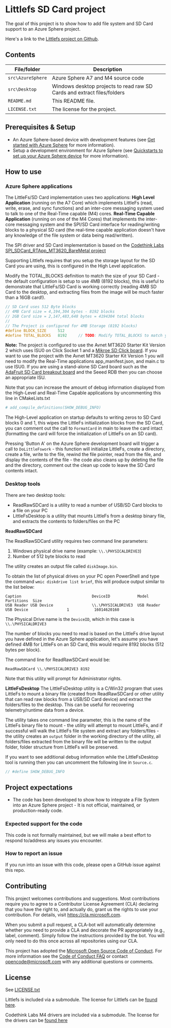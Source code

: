 # Littlefs SD Card project

The goal of this project is to show how to add file system and SD Card support to an Azure Sphere project.

Here's a link to the [Littlefs project on Github](https://github.com/littlefs-project/littlefs).

## Contents

| File/folder | Description |
|-------------|-------------|
| `src\AzureSphere`       | Azure Sphere A7 and M4 source code |
| `src\Desktop`       | Windows desktop projects to read raw SD Cards and extract files/folders |
| `README.md` | This README file. |
| `LICENSE.txt`   | The license for the project. |

## Prerequisites & Setup

- An Azure Sphere-based device with development features (see [Get started with Azure Sphere](https://azure.microsoft.com/en-us/services/azure-sphere/get-started/) for more information).
- Setup a development environment for Azure Sphere (see [Quickstarts to set up your Azure Sphere device](https://learn.microsoft.com/en-us/azure-sphere/install/overview) for more information).

## How to use

### Azure Sphere applications

The LittleFs/SD Card implementation uses two applications:
**High Level Application** (running on the A7 Core) which implements LittleFs (read, write, erase, and sync functions) and an inter-core messaging system used to talk to one of the Real-Time capable (M4) cores.
**Real-Time Capable Application** (running on one of the M4 Cores) that implements the inter-core messaging system and the SPI/SD Card interface for reading/writing blocks to a physical SD card (the real-time capable application doesn't have any knowledge of the file system or data being read/written).

The SPI driver and SD Card implementation is based on the [Codethink Labs SPI_SDCard_RTApp_MT3620_BareMetal project](https://github.com/CodethinkLabs/mt3620-m4-samples/tree/master/SPI_SDCard_RTApp_MT3620_BareMetal)

Supporting Littlefs requires that you setup the storage layout for the SD Card you are using, this is configured in the High Level application.

Modify the TOTAL_BLOCKS definition to match the size of your SD Card - the default configuration is setup to use 4MB (8192 blocks), this is useful to demonstrate that LittleFs/SD Card is working correctly (reading 4MB SD Card to the desktop, and extracting files from the image will be much faster than a 16GB card!).

```C
// SD Card uses 512 Byte blocks
// 4MB Card size = 4,194,304 bytes - 8192 blocks
// 2GB Card size = 2,147,483,648 bytes = 4194304 total blocks
//
// The Project is configured for 4MB Storage (8192 blocks)
#define BLOCK_SIZE     512
#define TOTAL_BLOCKS   8192     // TODO: Modify TOTAL_BLOCKS to match your SD Card configuration (total bytes/512)
```

**Note:** The project is configured to use the Avnet MT3620 Starter Kit Version 2 which uses ISU0 on Click Socket 1 and a [Mikroe SD Click board](https://www.mikroe.com/microsd-click). If you want to use the project with the Avnet MT3620 Starter Kit Version 1 you will need to modify the Real-Time applications app_manifest.json, and main.c to use ISU0. If you are using a stand-alone SD Card board such as the [AdaFruit SD Card breakout board](https://www.adafruit.com/product/254) and the Seeed RDB then you can choose an appropriate ISU.

Note that you can increase the amount of debug information displayed from the High-Level and Real-Time Capable applications by uncommenting this line in CMakeLists.txt

```python
# add_compile_definitions(SHOW_DEBUG_INFO)
```

The High-Level application on startup defaults to writing zeros to SD Card blocks 0 and 1, this wipes the LittleFs initialization blocks from the SD Card, you can comment out the call to `FormatCard` in main to leave the card intact (formatting the card will force the initialization of LittleFs on an SD card).

Pressing 'Button A' on the Azure Sphere development board will trigger a call to `DoLittleFswork` - this function will initialize LittleFs, create a directory, create a file, write to the file, rewind the file pointer, read from the file, and display the contents of the file - the code also cleans up by deleting the file and the directory, comment out the clean up code to leave the SD Card contents intact.

### Desktop tools

There are two desktop tools:
* ReadRawSDCard is a utility to read a number of USB/SD Card blocks to a file on your PC
* LittleFsDesktop is a utility that mounts LittleFs from a desktop binary file, and extracts the contents to folders/files on the PC

**ReadRawSDCard**

The ReadRawSDCard utility requires two command line parameters:
1. Windows physical drive name (example: `\\.\PHYSICALDRIVE3`)
2. Number of 512 byte blocks to read

The utility creates an output file called `diskImage.bin`.

To obtain the list of physical drives on your PC open PowerShell and type the command `wmic diskdrive list brief`, this will produce output similar to the list below:

```dos
Caption                               DeviceID            Model                                 Partitions  Size
USB Reader USB Device                 \\.\PHYSICALDRIVE3  USB Reader USB Device                 1           16014620160
```

The Physical Drive name is the `DeviceID`, which in this case is `\\.\PHYSICALDRIVE3`

The number of blocks you need to read is based on the LittleFs drive layout you have defined in the Azure Sphere application, let's assume you have defined 4MB for LittleFs on an SD Card, this would require 8192 blocks (512 bytes per block).

The command line for ReadRawSDCard would be:
```dos
ReadRawSDCard \\.\PHYSICALDRIVE3 8192
```

Note that this utility will prompt for Administrator rights.

**LittleFsDesktop**
The LittleFsDesktop utility is a C/Win32 program that uses LittleFs to mount a binary file (created from ReadRawSDCard or other utility that can read raw blocks from a USB/SD Card device) and extract the folders/files to the desktop. This can be useful for recovering telemetry/runtime data from a device.

The utility takes one command line parameter, this is the name of the LittleFs binary file to mount - the utility will attempt to mount LittleFs, and if successful will walk the LittleFs file system and extract any folders/files - the utility creates an `output` folder in the working directory of the utility, all folders/files extracted from the binary file will be written to the output folder, folder structure from LittleFs will be preserved.

If you want to see additional debug information while the LittleFsDesktop tool is running then you can uncomment the following line in `Source.c`.

```C
// #define SHOW_DEBUG_INFO
```

## Project expectations

* The code has been developed to show how to integrate a File System into an Azure Sphere project -  It is not official, maintained, or production-ready code.

### Expected support for the code

This code is not formally maintained, but we will make a best effort to respond to/address any issues you encounter.

### How to report an issue

If you run into an issue with this code, please open a GitHub issue against this repo.

## Contributing

This project welcomes contributions and suggestions. Most contributions require you to
agree to a Contributor License Agreement (CLA) declaring that you have the right to,
and actually do, grant us the rights to use your contribution. For details, visit
https://cla.microsoft.com.

When you submit a pull request, a CLA-bot will automatically determine whether you need
to provide a CLA and decorate the PR appropriately (e.g., label, comment). Simply follow the
instructions provided by the bot. You will only need to do this once across all repositories using our CLA.

This project has adopted the [Microsoft Open Source Code of Conduct](https://opensource.microsoft.com/codeofconduct/).
For more information see the [Code of Conduct FAQ](https://opensource.microsoft.com/codeofconduct/faq/)
or contact [opencode@microsoft.com](mailto:opencode@microsoft.com) with any additional questions or comments.

## License

See [LICENSE.txt](./LICENSE.txt)

Littlefs is included via a submodule. The license for Littlefs can be [found here](https://github.com/littlefs-project/littlefs/blob/master/LICENSE.md).

Codethink Labs M4 drivers are included via a submodule. The license for the drivers can be [found here](https://github.com/CodethinkLabs/mt3620-m4-drivers/blob/master/LICENSE.txt)